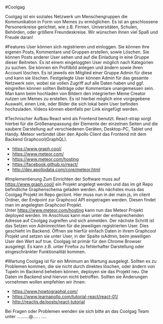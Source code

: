 #Coolgag

Coolgag ist ein soziales Netzwerk um Menschengruppen die Kommunikation in Form von Memes zu ermöglichen. Es ist an geschlossene Personenkreise gerichtet, wie z.B. Firmen, Universitäten, Schulen, Behörden, oder größere Freundeskreise.
Wir wünschen ihnen viel Spaß und Freude daran!


#Features
User können sich registrieren und einloggen. Sie können ihre eigenen Posts, Kommentare und Gruppen erstellen, sowie Löschen.
Sie können Posts anderer User sehen und auf die Einladung in eine Gruppe dieser Beitreten.
Es ist einem eingeloggten User möglich nach Kategorien zu suchen.
Sie können ein Profilbild anlegen und ändern sowie ihren Account löschen.
Es ist jeweils ein Mitglied einer Gruppe Admin für diese und kann sie löschen.
Festgelegte User können Admin für das gesamte Netzwerk sein, wobei sie vollen Zugriff auf alle Daten haben und ggf. eingreifen können sollten Beiträge oder Kommentare unangemessen sein.
Man kann beim hochladen von Bildern den integrierten Meme Creator nutzen um Memes zu erstellen. Es ist hierbei möglich eine vorgegebene Auswahl, einen Link, oder Bilder die sich lokal beim User befinden hochzuladen. Videos können ebenfalls per Link eingefügt werden.

#Technischer Aufbau
React wird als Frontend benutzt. React-strap sorgt hierbei für die Größenanpassung der Elemente der einzelnen Seiten und die saubere Darstellung auf verschiedenen Geräten, Desktop-PC, Tablet und Handy. Meteor verbindet über den Apollo Client das Frontend mit dem Backend Graphcool(GraphQL).
- https://www.graph.cool/
- https://www.meteor.com/
- https://www.meteor.com/hosting
- https://facebook.github.io/react/
- http://dev.apollodata.com/core/meteor.html

#Implementierung
Zum Einrichten der Software muss auf https://www.graph.cool/ ein Projekt angelegt werden und das im git Repo befindliche Graphenschema geladen werden. Als nächstes muss das Coolgag Projekt im Repo geclont. Hier muss nun in der main.js, im client Ordner, der Endpoint zur Graphcool API eingetragen werden. Diesen findet man im angelegten Graphcool Projekt.  
Unter https://www.meteor.com/hosting kann nun das Meteor Projekt deployed werden. Im Anschluss kann man unter der entsprechenden Adresse auf Coolgag zugreifen und sich anmelden.
Der nächste Schritt ist das Setzen von Adminrechten für die jeweiligen registrierten User. Dies geschieht im Backend. Öffnen sie hierfür einfach Daten in ihrem Graphcool Projekt und setzen sie  unter User, in der Spalte isAdmin, beim jeweiligen User den Wert auf true.
Coolgag ist primär für den Chrome Browser ausgelegt. Es kann z.B. unter Firefox zu fehlerhafter Darstellung oder eingeschränkter Funktionalität kommen.

#Wartung
Coolgag ist für ein Minimum an Wartung ausgelegt. Sollten es zu Problemen kommen, die sie nicht durch direktes löschen, oder ändern von Tupeln im Backend beheben können, deployen sie das Projekt neu. Die Daten im Backend sind hiervon nicht betroffen.
Sollten sie Änderungen vornehmen wollen empfehlen wir ihnen:
- https://www.howtographql.com/
- https://www.learnapollo.com/tutorial-react/react-01/
- http://reactjs.de/posts/react-tutorial

Bei Fragen oder Problemen wenden sie sich bitte an das Coolgag Team unter ……….@.... . ….
